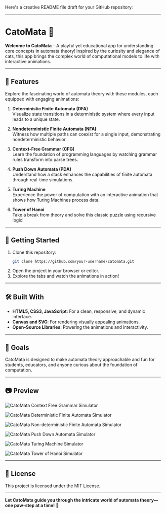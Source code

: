 Here's a creative README file draft for your GitHub repository:

---

# CatoMata 🐾  

**Welcome to CatoMata** – A playful yet educational app for understanding core concepts in automata theory! Inspired by the curiosity and elegance of cats, this app brings the complex world of computational models to life with interactive animations.  

---

## 🌟 Features  

Explore the fascinating world of automata theory with these modules, each equipped with engaging animations:  

1. **Deterministic Finite Automata (DFA)**  
   Visualize state transitions in a deterministic system where every input leads to a unique state.  

2. **Nondeterministic Finite Automata (NFA)**  
   Witness how multiple paths can coexist for a single input, demonstrating nondeterministic behavior.  

3. **Context-Free Grammar (CFG)**  
   Learn the foundation of programming languages by watching grammar rules transform into parse trees.  

4. **Push Down Automata (PDA)**  
   Understand how a stack enhances the capabilities of finite automata through real-time simulations.  

5. **Turing Machine**  
   Experience the power of computation with an interactive animation that shows how Turing Machines process data.  

6. **Tower of Hanoi**  
   Take a break from theory and solve this classic puzzle using recursive logic!  

---

## 🚀 Getting Started  

1. Clone this repository:  
   ```bash  
   git clone https://github.com/your-username/catomata.git  
   ```  
2. Open the project in your browser or editor.  
3. Explore the tabs and watch the animations in action!  

---

## 🛠️ Built With  

- **HTML5, CSS3, JavaScript**: For a clean, responsive, and dynamic interface.  
- **Canvas and SVG**: For rendering visually appealing animations.  
- **Open-Source Libraries**: Powering the animations and interactivity.  

---

## 🎯 Goals  

CatoMata is designed to make automata theory approachable and fun for students, educators, and anyone curious about the foundation of computation.  

---

## 📷 Preview  

![CatoMata Context Free Grammar Simulator](https://github.com/feliciety/Catomata/assets/CFG.png)  

![CatoMata Deterministic Finite Automata Simulator](https://github.com/feliciety/Catomata/assets/DFA.png)  

![CatoMata Non-deterministic Finite Automata Simulator](https://github.com/feliciety/Catomata/assets/NFA.png)  

![CatoMata Push Down Automata Simulator](https://github.com/feliciety/Catomata/assets/PDA.png)  

![CatoMata Turing Machine Simulator](https://github.com/feliciety/Catomata/assets/TMS.png)  

![CatoMata Tower of Hanoi Simulator](https://github.com/feliciety/Catomata/assets/THS.png)  


---

## 📜 License  

This project is licensed under the MIT License.  

---

**Let CatoMata guide you through the intricate world of automata theory—one paw-step at a time!** 🐾  

